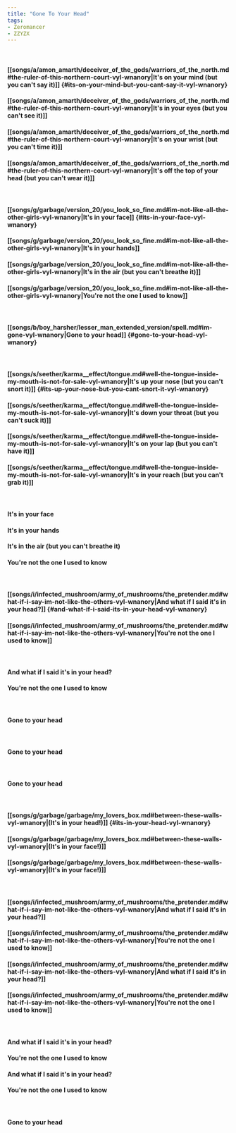 ```yaml
---
title: "Gone To Your Head"
tags:
- Zeromancer
- ZZYZX
---
```

&nbsp;
#### [[songs/a/amon_amarth/deceiver_of_the_gods/warriors_of_the_north.md#the-ruler-of-this-northern-court-vyl-wnanory|It's on your mind (but you can't say it)]] {#its-on-your-mind-but-you-cant-say-it-vyl-wnanory}
#### [[songs/a/amon_amarth/deceiver_of_the_gods/warriors_of_the_north.md#the-ruler-of-this-northern-court-vyl-wnanory|It's in your eyes (but you can't see it)]]
#### [[songs/a/amon_amarth/deceiver_of_the_gods/warriors_of_the_north.md#the-ruler-of-this-northern-court-vyl-wnanory|It's on your wrist (but you can't time it)]]
#### [[songs/a/amon_amarth/deceiver_of_the_gods/warriors_of_the_north.md#the-ruler-of-this-northern-court-vyl-wnanory|It's off the top of your head (but you can't wear it)]]
&nbsp;
#### [[songs/g/garbage/version_20/you_look_so_fine.md#im-not-like-all-the-other-girls-vyl-wnanory|It's in your face]] {#its-in-your-face-vyl-wnanory}
#### [[songs/g/garbage/version_20/you_look_so_fine.md#im-not-like-all-the-other-girls-vyl-wnanory|It's in your hands]]
#### [[songs/g/garbage/version_20/you_look_so_fine.md#im-not-like-all-the-other-girls-vyl-wnanory|It's in the air (but you can't breathe it)]]
#### [[songs/g/garbage/version_20/you_look_so_fine.md#im-not-like-all-the-other-girls-vyl-wnanory|You're not the one I used to know]]
&nbsp;
#### [[songs/b/boy_harsher/lesser_man_extended_version/spell.md#im-gone-vyl-wnanory|Gone to your head]] {#gone-to-your-head-vyl-wnanory}
&nbsp;
#### [[songs/s/seether/karma__effect/tongue.md#well-the-tongue-inside-my-mouth-is-not-for-sale-vyl-wnanory|It's up your nose (but you can't snort it)]] {#its-up-your-nose-but-you-cant-snort-it-vyl-wnanory}
#### [[songs/s/seether/karma__effect/tongue.md#well-the-tongue-inside-my-mouth-is-not-for-sale-vyl-wnanory|It's down your throat (but you can't suck it)]]
#### [[songs/s/seether/karma__effect/tongue.md#well-the-tongue-inside-my-mouth-is-not-for-sale-vyl-wnanory|It's on your lap (but you can't have it)]]
#### [[songs/s/seether/karma__effect/tongue.md#well-the-tongue-inside-my-mouth-is-not-for-sale-vyl-wnanory|It's in your reach (but you can't grab it)]]
&nbsp;
#### It's in your face
#### It's in your hands
#### It's in the air (but you can't breathe it)
#### You're not the one I used to know
&nbsp;
#### [[songs/i/infected_mushroom/army_of_mushrooms/the_pretender.md#what-if-i-say-im-not-like-the-others-vyl-wnanory|And what if I said it's in your head?]] {#and-what-if-i-said-its-in-your-head-vyl-wnanory}
#### [[songs/i/infected_mushroom/army_of_mushrooms/the_pretender.md#what-if-i-say-im-not-like-the-others-vyl-wnanory|You're not the one I used to know]]
&nbsp;
#### And what if I said it's in your head?
#### You're not the one I used to know
&nbsp;
#### Gone to your head
&nbsp;
#### Gone to your head
&nbsp;
#### Gone to your head
&nbsp;
#### [[songs/g/garbage/garbage/my_lovers_box.md#between-these-walls-vyl-wnanory|(It's in your head!)]] {#its-in-your-head-vyl-wnanory}
#### [[songs/g/garbage/garbage/my_lovers_box.md#between-these-walls-vyl-wnanory|(It's in your face!)]]
#### [[songs/g/garbage/garbage/my_lovers_box.md#between-these-walls-vyl-wnanory|(It's in your face!)]]
&nbsp;
#### [[songs/i/infected_mushroom/army_of_mushrooms/the_pretender.md#what-if-i-say-im-not-like-the-others-vyl-wnanory|And what if I said it's in your head?]]
#### [[songs/i/infected_mushroom/army_of_mushrooms/the_pretender.md#what-if-i-say-im-not-like-the-others-vyl-wnanory|You're not the one I used to know]]
#### [[songs/i/infected_mushroom/army_of_mushrooms/the_pretender.md#what-if-i-say-im-not-like-the-others-vyl-wnanory|And what if I said it's in your head?]]
#### [[songs/i/infected_mushroom/army_of_mushrooms/the_pretender.md#what-if-i-say-im-not-like-the-others-vyl-wnanory|You're not the one I used to know]]
&nbsp;
#### And what if I said it's in your head?
#### You're not the one I used to know
#### And what if I said it's in your head?
#### You're not the one I used to know
&nbsp;
#### Gone to your head

